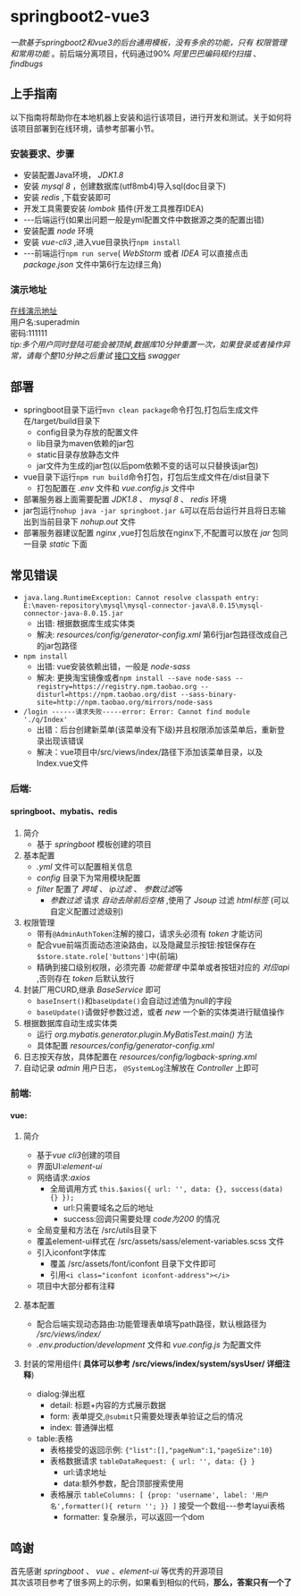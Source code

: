 # springboot2-vue3
*一款基于springboot2和vue3的后台通用模板，没有多余的功能，只有 *权限管理* 和常用功能* 。前后端分离项目，代码通过90% *阿里巴巴编码规约扫描* 、 *findbugs*

## 上手指南
以下指南将帮助你在本地机器上安装和运行该项目，进行开发和测试。关于如何将该项目部署到在线环境，请参考部署小节。
### 安装要求、步骤
   * 安装配置Java环境， *JDK1.8*
   * 安装 *mysql 8* ，创建数据库(utf8mb4)导入sql(doc目录下)
   * 安装 *redis* ,下载安装即可
   * 开发工具需要安装 *lombok* 插件(开发工具推荐IDEA)
   * ---后端运行(如果出问题一般是yml配置文件中数据源之类的配置出错)
   * 安装配置 *node* 环境
   * 安装 *vue-cli3* ,进入vue目录执行`npm install`
   * ---前端运行`npm run serve`( *WebStorm* 或者 *IDEA* 可以直接点击 *package.json* 文件中第6行左边绿三角)

### 演示地址
[在线演示地址](http://39.96.52.201/)    
用户名:superadmin  
密码:111111  
*tip:多个用户同时登陆可能会被顶掉,数据库10分钟重置一次，如果登录或者操作异常，请每个整10分钟之后重试*
[接口文档](http://39.96.52.201:8080/swagger-ui.html)
*swagger*

## 部署
   * springboot目录下运行`mvn clean package`命令打包,打包后生成文件在/target/build目录下
        * config目录为存放的配置文件
        * lib目录为maven依赖的jar包
        * static目录存放静态文件
        * jar文件为生成的jar包(以后pom依赖不变的话可以只替换该jar包)
   * vue目录下运行`npm run build`命令打包，打包后生成文件在/dist目录下
        * 打包配置在 *.env* 文件和 *vue.config.js* 文件中
   * 部署服务器上面需要配置 *JDK1.8* 、 *mysql 8* 、 *redis* 环境
   * jar包运行`nohup java -jar springboot.jar &`可以在后台运行并且将日志输出到当前目录下 *nohup.out* 文件
   * 部署服务器建议配置 *nginx* ,vue打包后放在nginx下,不配置可以放在 *jar* 包同一目录 *static* 下面
   
## 常见错误
   * `java.lang.RuntimeException: Cannot resolve classpath entry: E:\maven-repository\mysql\mysql-connector-java\8.0.15\mysql-connector-java-8.0.15.jar`
       * 出错: 根据数据库生成实体类
       * 解决: *resources/config/generator-config.xml* 第6行jar包路径改成自己的jar包路径
   * `npm install`
       * 出错: vue安装依赖出错，一般是 *node-sass*
       * 解决: 更换淘宝镜像或者`npm install --save node-sass --registry=https://registry.npm.taobao.org --disturl=https://npm.taobao.org/dist --sass-binary-site=http://npm.taobao.org/mirrors/node-sass`   
   * `/login ------请求失败-----error: Error: Cannot find module './q/Index'`
       * 出错：后台创建新菜单(该菜单没有下级)并且权限添加该菜单后，重新登录出现该错误
       * 解决：vue项目中/src/views/index/路径下添加该菜单目录，以及Index.vue文件 

### 后端:
#### springboot、mybatis、redis
1. 简介
    * 基于 *springboot* 模板创建的项目
2. 基本配置
    * *.yml* 文件可以配置相关信息
    * *config* 目录下为常用模块配置
    * *filter* 配置了 *跨域* 、 *ip过滤* 、 *参数过滤*等
        * *参数过滤* 请求 *自动去除前后空格* ,使用了 *Jsoup* 过滤 *html标签* (可以自定义配置过滤级别)
3. 权限管理
    * 带有`@AdminAuthToken`注解的接口，请求头必须有 *token* 才能访问
    * 配合vue前端页面动态渲染路由，以及隐藏显示按钮:按钮保存在`$store.state.role['buttons']`中(前端)
    * 精确到接口级别权限，必须完善 *功能管理* 中菜单或者按钮对应的 *对应api* ,否则存在 *token* 后默认放行
4. 封装厂用CURD,继承 *BaseService* 即可
    * `baseInsert()`和`baseUpdate()`会自动过滤值为null的字段
    * `baseUpdate()`请做好参数过滤，或者 *new* 一个新的实体类进行赋值操作
5. 根据数据库自动生成实体类 
    * 运行 *org.mybatis.generator.plugin.MyBatisTest.main()* 方法
    * 具体配置 *resources/config/generator-config.xml* 
6. 日志按天存放，具体配置在 *resources/config/logback-spring.xml* 
7. 自动记录 *admin* 用户日志， `@SystemLog`注解放在 *Controller* 上即可

### 前端:
#### vue:
1. 简介
    * 基于*vue cli3*创建的项目
    * 界面UI:*element-ui*
    * 网络请求:*axios*
        * 全局调用方式 `this.$axios({
                          url: '',
                          data: {},
                          success(data) {}
                     });`
            * url:只需要域名之后的地址
            * success:回调只需要处理 *code为200* 的情况
    * 全局变量和方法在 /src/utils目录下
    * 覆盖element-ui样式在 /src/assets/sass/element-variables.scss 文件
    * 引入iconfont字体库
        * 覆盖 /src/assets/font/iconfont 目录下文件即可
        * 引用`<i class="iconfont iconfont-address"></i>`
    * 项目中大部分都有注释

2. 基本配置
    * 配合后端实现动态路由:功能管理表单填写path路径，默认根路径为 */src/views/index/*
    * *.env.production/development* 文件和 *vue.config.js* 为配置文件
                     
3. 封装的常用组件( **具体可以参考 /src/views/index/system/sysUser/ 详细注释**)
    * dialog:弹出框  
        * detail: 标题+内容的方式展示数据
        * form: 表单提交,`@submit`只需要处理表单验证之后的情况
        * index: 普通弹出框
    * table:表格
        * 表格接受的返回示例: `{"list":[],"pageNum":1,"pageSize":10}`
        * 表格数据请求 `tableDataRequest: {
                                      url: '',
                                      data: {}
                        }`
            * url:请求地址
            * data:额外参数，配合顶部搜索使用
        * 表格展示 `tableColumns: [
                         {prop: 'username', label: '用户名',formatter(){
                               return '';
                         }}
                    ]` 接受一个数组---参考layui表格
            * formatter: 复杂展示，可以返回一个dom

## 鸣谢
   首先感谢 *springboot* 、 *vue* 、*element-ui* 等优秀的开源项目  
   其次该项目参考了很多网上的示例，如果看到相似的代码，**那么，答案只有一个了**